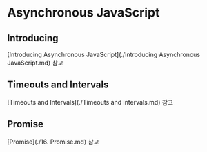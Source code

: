 # Asynchronous JavaScript

## Introducing

[Introducing Asynchronous JavaScript](./Introducing Asynchronous JavaScript.md) 참고



## Timeouts and Intervals

[Timeouts and Intervals](./Timeouts and intervals.md) 참고



## Promise

[Promise](./16. Promise.md) 참고
